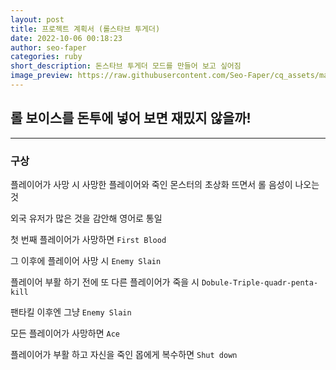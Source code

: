 ```yaml
---
layout: post
title: 프로젝트 계획서 (롤스타브 투게더)
date: 2022-10-06 00:18:23
author: seo-faper
categories: ruby
short_description: 돈스타브 투게더 모드를 만들어 보고 싶어짐
image_preview: https://raw.githubusercontent.com/Seo-Faper/cq_assets/master/heroes/cos_pr_17_23.png
---
```


## 롤 보이스를 돈투에 넣어 보면 재밌지 않을까! 
---

### 구상 

플레이어가 사망 시 사망한 플레이어와 죽인 몬스터의 초상화 뜨면서 롤 음성이 나오는 것

외국 유저가 많은 것을 감안해 영어로 통일

첫 번째 플레이어가 사망하면 `First Blood`

그 이후에 플레이어 사망 시 `Enemy Slain`

플레이어 부활 하기 전에 또 다른 플레이어가 죽을 시 `Dobule-Triple-quadr-penta-kill`

팬타킬 이후엔 그냥 `Enemy Slain`

모든 플레이어가 사망하면 `Ace`

플레이어가 부활 하고 자신을 죽인 몹에게 복수하면 `Shut down`



